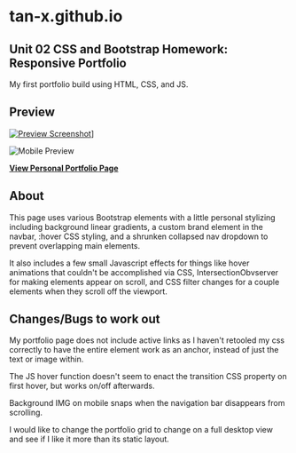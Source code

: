 # tan-x.github.io

## Unit 02 CSS and Bootstrap Homework: Responsive Portfolio

My first portfolio build using HTML, CSS, and JS.

## Preview
[![Preview Screenshot](https://tan-x.github.io/assets/images/screenshot1.png)](https://tan-x.github.io/)]

![Mobile Preview](https://tan-x.github.io/assets/images/screenshot2.png)

**[View Personal Portfolio Page](https://tan-x.github.io/)**

## About

This page uses various Bootstrap elements with a little personal stylizing including background linear gradients, a custom brand element in the navbar, :hover CSS styling, and a shrunken collapsed nav dropdown to prevent overlapping main elements.

It also includes a few small Javascript effects for things like hover animations that couldn't be accomplished via CSS, IntersectionObvserver for making elements appear on scroll, and CSS filter changes for a couple elements when they scroll off the viewport.

## Changes/Bugs to work out

My portfolio page does not include active links as I haven't retooled my css correctly to have the entire element work as an anchor, instead of just the text or image within.

The JS hover function doesn't seem to enact the transition CSS property on first hover, but works on/off afterwards.

Background IMG on mobile snaps when the navigation bar disappears from scrolling.

I would like to change the portfolio grid to change on a full desktop view and see if I like it more than its static layout.